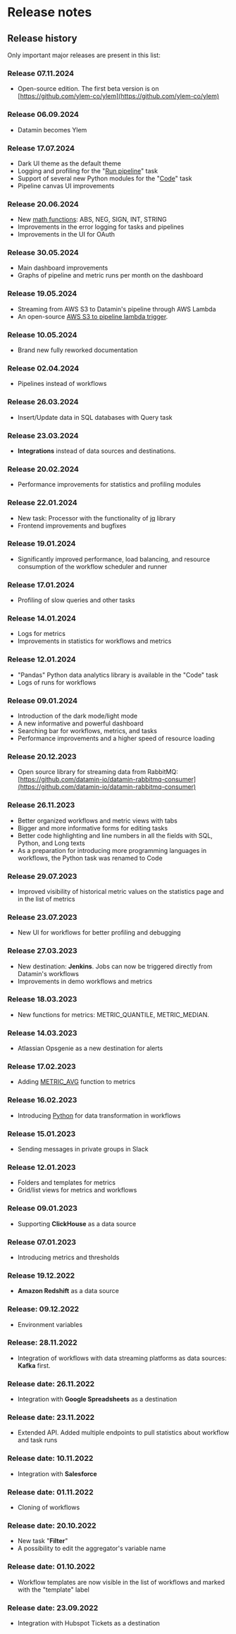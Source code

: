 # Release notes

## Release history

Only important major releases are present in this list:

### Release 07.11.2024

* Open-source edition. The first beta version is on [https://github.com/ylem-co/ylem](https://github.com/ylem-co/ylem)

### Release 06.09.2024

* Datamin becomes Ylem

### Release 17.07.2024

* Dark UI theme as the default theme
* Logging and profiling for the "[Run pipeline](../pipelines/tasks-ip/pipeline-runner.md)" task
* Support of several new Python modules for the "[Code](../pipelines/tasks-ip/code.md)" task
* Pipeline canvas UI improvements

### Release 20.06.2024

* New [math functions](../pipelines/mathematical-functions.md): ABS, NEG, SIGN, INT, STRING
* Improvements in the error logging for tasks and pipelines
* Improvements in the UI for OAuth

### Release 30.05.2024

* Main dashboard improvements
* Graphs of pipeline and metric runs per month on the dashboard

### Release 19.05.2024

* Streaming from AWS S3 to Datamin's pipeline through AWS Lambda
* An open-source [AWS S3 to pipeline lambda trigger](https://github.com/datamin-io/s3-lambda-trigger).

### Release 10.05.2024

* Brand new fully reworked documentation

### Release 02.04.2024

* Pipelines instead of workflows

### Release 26.03.2024

* Insert/Update data in SQL databases with Query task

### Release 23.03.2024

* **Integrations** instead of data sources and destinations.

### Release 20.02.2024

* Performance improvements for statistics and profiling modules

### Release 22.01.2024

* New task: Processor with the functionality of [jq](https://jqlang.github.io/jq/) library
* Frontend improvements and bugfixes

### Release 19.01.2024

* Significantly improved performance, load balancing, and resource consumption of the workflow scheduler and runner

### Release 17.01.2024

* Profiling of slow queries and other tasks

### Release 14.01.2024

* Logs for metrics
* Improvements in statistics for workflows and metrics

### Release 12.01.2024

* "Pandas" Python data analytics library is available in the "Code" task
* Logs of runs for workflows

### Release 09.01.2024

* Introduction of the dark mode/light mode
* A new informative and powerful dashboard
* Searching bar for workflows, metrics, and tasks
* Performance improvements and a higher speed of resource loading

### Release 20.12.2023

* Open source library for streaming data from RabbitMQ: [https://github.com/datamin-io/datamin-rabbitmq-consumer](https://github.com/datamin-io/datamin-rabbitmq-consumer)

### Release 26.11.2023

* Better organized workflows and metric views with tabs
* Bigger and more informative forms for editing tasks
* Better code highlighting and line numbers in all the fields with SQL, Python, and Long texts
* As a preparation for introducing more programming languages in workflows, the Python task was renamed to Code

### Release 29.07.2023

* Improved visibility of historical metric values on the statistics page and in the list of metrics

### Release 23.07.2023

* New UI for workflows for better profiling and debugging

### Release 27.03.2023

* New destination: **Jenkins**. Jobs can now be triggered directly from Datamin's workflows
* Improvements in demo workflows and metrics

### Release 18.03.2023

* New functions for metrics: METRIC\_QUANTILE, METRIC\_MEDIAN.

### Release 14.03.2023

* Atlassian Opsgenie as a new destination for alerts

### Release 17.02.2023

* Adding [METRIC\_AVG](../pipelines/mathematical-functions.md) function to metrics

### Release 16.02.2023

* Introducing [Python](../pipelines/tasks-ip/) for data transformation in workflows

### Release 15.01.2023

* Sending messages in private groups in Slack

### Release 12.01.2023

* Folders and templates for metrics
* Grid/list views for metrics and workflows

### Release 09.01.2023

* Supporting **ClickHouse** as a data source

### Release 07.01.2023

* Introducing metrics and thresholds

### Release 19.12.2022

* **Amazon Redshift** as a data source

### Release: 09.12.2022

* Environment variables

### Release: 28.11.2022

* Integration of workflows with data streaming platforms as data sources: **Kafka** first.

### Release date: 26.11.2022

* Integration with **Google Spreadsheets** as a destination

### Release date: 23.11.2022

* Extended API. Added multiple endpoints to pull statistics about workflow and task runs

### Release date: 10.11.2022

* Integration with **Salesforce**

### Release date: 01.11.2022

* Cloning of workflows

### Release date: 20.10.2022

* New task "**Filter**"
* A possibility to edit the aggregator's variable name

### Release date: 01.10.2022

* Workflow templates are now visible in the list of workflows and marked with the "template" label

### Release date: 23.09.2022

* Integration with Hubspot Tickets as a destination



